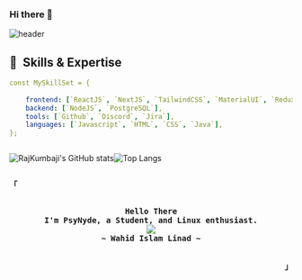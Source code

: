 
### Hi there 👋
![header](https://capsule-render.vercel.app/api?type=venom&color=auto&height=300&section=header&text=I%27m%20Raj%20Kumbaji&fontSize=90)

<h2> 🚀 &nbsp;Skills & Expertise</h2>


```yaml
const MySkillSet = {
 
    frontend: [`ReactJS`, `NextJS`, `TailwindCSS`, `MaterialUI`, `Redux Toolkit`, `Redux`],
    backend: [`NodeJS`, `PostgreSQL`],
    tools: [`Github`, `Discord`, `Jira`],
    languages: [`Javascript`, `HTML`, `CSS`, `Java`],
};

```


<div style="display: flex; ">

 ![RajKumbaji's GitHub stats](https://github-readme-stats.vercel.app/api?username=kumbajirajkumar123&show_icons=true&theme=radical)

![Top Langs](https://github-readme-stats.vercel.app/api/top-langs/?username=kumbajirajkumar123&size_weight=0.5&count_weight=0.5)



</div>

<p align="left"><strong><samp>「</samp></strong></p>
<p align="center">
  <samp><br>
    <b>
      Hello There
      <br>
      I'm PsyNyde, a Student, and Linux enthusiast.
    </b>
    <br>
    <img
      src="https://readme-typing-svg.herokuapp.com/?font=Fira+Code&size=16&pause=1000&color=EE5396&center=true&vCenter=true&random=true&width=435&lines=I+`m+Frontend+Developer">
      <br>
      <b>
        ~ Wahid Islam Linad ~
      </b>
      <br>
  </samp>
  <br>
</p>
<p align="right"><strong><samp>」</samp></strong></p>




<!--
**kumbajirajkumar123/kumbajirajkumar123** is a ✨ _special_ ✨ repository because its `README.md` (this file) appears on your GitHub profile.

Here are some ideas to get you started:

- 🔭 I’m currently working on ...
- 🌱 I’m currently learning ...
- 👯 I’m looking to collaborate on ...
- 🤔 I’m looking for help with ...
- 💬 Ask me about ...
- 📫 How to reach me: ...
- 😄 Pronouns: ...
- ⚡ Fun fact: ...
-->
